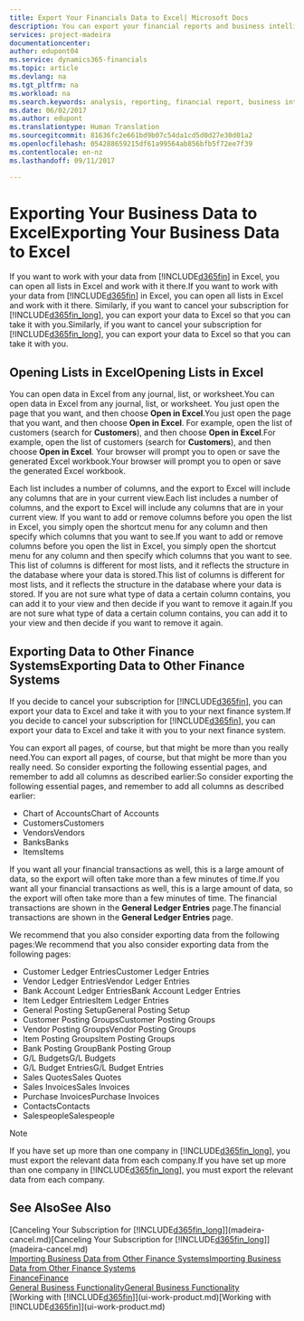 ```yaml
---
title: Export Your Financials Data to Excel| Microsoft Docs
description: You can export your financial reports and business intelligence data from Dynamics 365 for Financials to Excel, or open your Financials data in Excel.
services: project-madeira
documentationcenter: 
author: edupont04
ms.service: dynamics365-financials
ms.topic: article
ms.devlang: na
ms.tgt_pltfrm: na
ms.workload: na
ms.search.keywords: analysis, reporting, financial report, business intelligence, BI, Excel
ms.date: 06/02/2017
ms.author: edupont
ms.translationtype: Human Translation
ms.sourcegitcommit: 81636fc2e661bd9b07c54da1cd5d0d27e30d01a2
ms.openlocfilehash: 054288659215df61a99564ab856bfb5f72ee7f39
ms.contentlocale: en-nz
ms.lasthandoff: 09/11/2017

---
```

# <a name="exporting-your-business-data-to-excel"></a><span data-ttu-id="8d9f1-103">Exporting Your Business Data to Excel</span><span class="sxs-lookup"><span data-stu-id="8d9f1-103">Exporting Your Business Data to Excel</span></span>
<span data-ttu-id="8d9f1-104">If you want to work with your data from [!INCLUDE[d365fin](includes/d365fin_md.md)] in Excel, you can open all lists in Excel and work with it there.</span><span class="sxs-lookup"><span data-stu-id="8d9f1-104">If you want to work with your data from [!INCLUDE[d365fin](includes/d365fin_md.md)] in Excel, you can open all lists in Excel and work with it there.</span></span> <span data-ttu-id="8d9f1-105">Similarly, if you want to cancel your subscription for [!INCLUDE[d365fin_long](includes/d365fin_long_md.md)], you can export your data to Excel so that you can take it with you.</span><span class="sxs-lookup"><span data-stu-id="8d9f1-105">Similarly, if you want to cancel your subscription for [!INCLUDE[d365fin_long](includes/d365fin_long_md.md)], you can export your data to Excel so that you can take it with you.</span></span>

## <a name="opening-lists-in-excel"></a><span data-ttu-id="8d9f1-106">Opening Lists in Excel</span><span class="sxs-lookup"><span data-stu-id="8d9f1-106">Opening Lists in Excel</span></span>
<span data-ttu-id="8d9f1-107">You can open data in Excel from any journal, list, or worksheet.</span><span class="sxs-lookup"><span data-stu-id="8d9f1-107">You can open data in Excel from any journal, list, or worksheet.</span></span> <span data-ttu-id="8d9f1-108">You just open the page that you want, and then choose **Open in Excel**.</span><span class="sxs-lookup"><span data-stu-id="8d9f1-108">You just open the page that you want, and then choose **Open in Excel**.</span></span> <span data-ttu-id="8d9f1-109">For example, open the list of customers (search for **Customers**), and then choose **Open in Excel**.</span><span class="sxs-lookup"><span data-stu-id="8d9f1-109">For example, open the list of customers (search for **Customers**), and then choose **Open in Excel**.</span></span> <span data-ttu-id="8d9f1-110">Your browser will prompt you to open or save the generated Excel workbook.</span><span class="sxs-lookup"><span data-stu-id="8d9f1-110">Your browser will prompt you to open or save the generated Excel workbook.</span></span>  

<span data-ttu-id="8d9f1-111">Each list includes a number of columns, and the export to Excel will include any columns that are in your current view.</span><span class="sxs-lookup"><span data-stu-id="8d9f1-111">Each list includes a number of columns, and the export to Excel will include any columns that are in your current view.</span></span> <span data-ttu-id="8d9f1-112">If you want to add or remove columns before you open the list in Excel, you simply open the shortcut menu for any column and then specify which columns that you want to see.</span><span class="sxs-lookup"><span data-stu-id="8d9f1-112">If you want to add or remove columns before you open the list in Excel, you simply open the shortcut menu for any column and then specify which columns that you want to see.</span></span> <span data-ttu-id="8d9f1-113">This list of columns is different for most lists, and it reflects the structure in the database where your data is stored.</span><span class="sxs-lookup"><span data-stu-id="8d9f1-113">This list of columns is different for most lists, and it reflects the structure in the database where your data is stored.</span></span> <span data-ttu-id="8d9f1-114">If you are not sure what type of data a certain column contains, you can add it to your view and then decide if you want to remove it again.</span><span class="sxs-lookup"><span data-stu-id="8d9f1-114">If you are not sure what type of data a certain column contains, you can add it to your view and then decide if you want to remove it again.</span></span>  

## <a name="exporting-data-to-other-finance-systems"></a><span data-ttu-id="8d9f1-115">Exporting Data to Other Finance Systems</span><span class="sxs-lookup"><span data-stu-id="8d9f1-115">Exporting Data to Other Finance Systems</span></span>
<span data-ttu-id="8d9f1-116">If you decide to cancel your subscription for [!INCLUDE[d365fin](includes/d365fin_md.md)], you can export your data to Excel and take it with you to your next finance system.</span><span class="sxs-lookup"><span data-stu-id="8d9f1-116">If you decide to cancel your subscription for [!INCLUDE[d365fin](includes/d365fin_md.md)], you can export your data to Excel and take it with you to your next finance system.</span></span>  

<span data-ttu-id="8d9f1-117">You can export all pages, of course, but that might be more than you really need.</span><span class="sxs-lookup"><span data-stu-id="8d9f1-117">You can export all pages, of course, but that might be more than you really need.</span></span> <span data-ttu-id="8d9f1-118">So consider exporting the following essential pages, and remember to add all columns as described earlier:</span><span class="sxs-lookup"><span data-stu-id="8d9f1-118">So consider exporting the following essential pages, and remember to add all columns as described earlier:</span></span>  

* <span data-ttu-id="8d9f1-119">Chart of Accounts</span><span class="sxs-lookup"><span data-stu-id="8d9f1-119">Chart of Accounts</span></span>  
* <span data-ttu-id="8d9f1-120">Customers</span><span class="sxs-lookup"><span data-stu-id="8d9f1-120">Customers</span></span>  
* <span data-ttu-id="8d9f1-121">Vendors</span><span class="sxs-lookup"><span data-stu-id="8d9f1-121">Vendors</span></span>  
* <span data-ttu-id="8d9f1-122">Banks</span><span class="sxs-lookup"><span data-stu-id="8d9f1-122">Banks</span></span>  
* <span data-ttu-id="8d9f1-123">Items</span><span class="sxs-lookup"><span data-stu-id="8d9f1-123">Items</span></span>  

<span data-ttu-id="8d9f1-124">If you want all your financial transactions as well, this is a large amount of data, so the export will often take more than a few minutes of time.</span><span class="sxs-lookup"><span data-stu-id="8d9f1-124">If you want all your financial transactions as well, this is a large amount of data, so the export will often take more than a few minutes of time.</span></span> <span data-ttu-id="8d9f1-125">The financial transactions are shown in the **General Ledger Entries** page.</span><span class="sxs-lookup"><span data-stu-id="8d9f1-125">The financial transactions are shown in the **General Ledger Entries** page.</span></span>  

<span data-ttu-id="8d9f1-126">We recommend that you also consider exporting data from the following pages:</span><span class="sxs-lookup"><span data-stu-id="8d9f1-126">We recommend that you also consider exporting data from the following pages:</span></span>  

* <span data-ttu-id="8d9f1-127">Customer Ledger Entries</span><span class="sxs-lookup"><span data-stu-id="8d9f1-127">Customer Ledger Entries</span></span>  
* <span data-ttu-id="8d9f1-128">Vendor Ledger Entries</span><span class="sxs-lookup"><span data-stu-id="8d9f1-128">Vendor Ledger Entries</span></span>  
* <span data-ttu-id="8d9f1-129">Bank Account Ledger Entries</span><span class="sxs-lookup"><span data-stu-id="8d9f1-129">Bank Account Ledger Entries</span></span>  
* <span data-ttu-id="8d9f1-130">Item Ledger Entries</span><span class="sxs-lookup"><span data-stu-id="8d9f1-130">Item Ledger Entries</span></span>  
* <span data-ttu-id="8d9f1-131">General Posting Setup</span><span class="sxs-lookup"><span data-stu-id="8d9f1-131">General Posting Setup</span></span>  
* <span data-ttu-id="8d9f1-132">Customer Posting Groups</span><span class="sxs-lookup"><span data-stu-id="8d9f1-132">Customer Posting Groups</span></span>  
* <span data-ttu-id="8d9f1-133">Vendor Posting Groups</span><span class="sxs-lookup"><span data-stu-id="8d9f1-133">Vendor Posting Groups</span></span>  
* <span data-ttu-id="8d9f1-134">Item Posting Groups</span><span class="sxs-lookup"><span data-stu-id="8d9f1-134">Item Posting Groups</span></span>  
* <span data-ttu-id="8d9f1-135">Bank Posting Group</span><span class="sxs-lookup"><span data-stu-id="8d9f1-135">Bank Posting Group</span></span>  
* <span data-ttu-id="8d9f1-136">G/L Budgets</span><span class="sxs-lookup"><span data-stu-id="8d9f1-136">G/L Budgets</span></span>  
* <span data-ttu-id="8d9f1-137">G/L Budget Entries</span><span class="sxs-lookup"><span data-stu-id="8d9f1-137">G/L Budget Entries</span></span>  
* <span data-ttu-id="8d9f1-138">Sales Quotes</span><span class="sxs-lookup"><span data-stu-id="8d9f1-138">Sales Quotes</span></span>  
* <span data-ttu-id="8d9f1-139">Sales Invoices</span><span class="sxs-lookup"><span data-stu-id="8d9f1-139">Sales Invoices</span></span>  
* <span data-ttu-id="8d9f1-140">Purchase Invoices</span><span class="sxs-lookup"><span data-stu-id="8d9f1-140">Purchase Invoices</span></span>  
* <span data-ttu-id="8d9f1-141">Contacts</span><span class="sxs-lookup"><span data-stu-id="8d9f1-141">Contacts</span></span>  
* <span data-ttu-id="8d9f1-142">Salespeople</span><span class="sxs-lookup"><span data-stu-id="8d9f1-142">Salespeople</span></span>  

> [!NOTE]  
>   <span data-ttu-id="8d9f1-143">If you have set up more than one company in [!INCLUDE[d365fin_long](includes/d365fin_long_md.md)], you must export the relevant data from each company.</span><span class="sxs-lookup"><span data-stu-id="8d9f1-143">If you have set up more than one company in [!INCLUDE[d365fin_long](includes/d365fin_long_md.md)], you must export the relevant data from each company.</span></span>

## <a name="see-also"></a><span data-ttu-id="8d9f1-144">See Also</span><span class="sxs-lookup"><span data-stu-id="8d9f1-144">See Also</span></span>
<span data-ttu-id="8d9f1-145">[Canceling Your Subscription for [!INCLUDE[d365fin_long](includes/d365fin_long_md.md)]](madeira-cancel.md)</span><span class="sxs-lookup"><span data-stu-id="8d9f1-145">[Canceling Your Subscription for [!INCLUDE[d365fin_long](includes/d365fin_long_md.md)]](madeira-cancel.md)</span></span>  
[<span data-ttu-id="8d9f1-146">Importing Business Data from Other Finance Systems</span><span class="sxs-lookup"><span data-stu-id="8d9f1-146">Importing Business Data from Other Finance Systems</span></span>](upload-data.md)  
[<span data-ttu-id="8d9f1-147">Finance</span><span class="sxs-lookup"><span data-stu-id="8d9f1-147">Finance</span></span>](finance.md)  
[<span data-ttu-id="8d9f1-148">General Business Functionality</span><span class="sxs-lookup"><span data-stu-id="8d9f1-148">General Business Functionality</span></span>](ui-across-business-areas.md)  
<span data-ttu-id="8d9f1-149">[Working with [!INCLUDE[d365fin](includes/d365fin_md.md)]](ui-work-product.md)</span><span class="sxs-lookup"><span data-stu-id="8d9f1-149">[Working with [!INCLUDE[d365fin](includes/d365fin_md.md)]](ui-work-product.md)</span></span>  

